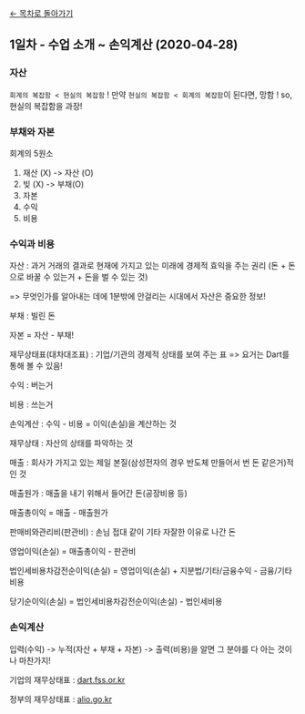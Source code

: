 [← 목차로 돌아가기](./README.md)

## 1일차 - 수업 소개 ~ 손익계산 (2020-04-28)

### 자산

`회계의 복잡함 < 현실의 복잡함` !
만약 `현실의 복잡함 < 회계의 복잡함`이 된다면, 망함 !
so, 현실의 복잡함을 과장!

### 부채와 자본

회계의 5원소
1. 재산 (X) -> 자산 (O)
2. 빚 (X) -> 부채(O)
3. 자본
4. 수익
5. 비용

### 수익과 비용

자산 : 과거 거래의 결과로 현재에 가지고 있는 미래에 경제적 효익을 주는 권리 (돈 + 돈으로 바꿀 수 있는거 + 돈을 벌 수 있는 것)

=> 무엇인가를 알아내는 데에 1분밖에 안걸리는 시대에서 자산은 중요한 정보!

부채 : 빌린 돈

자본 = 자산 - 부채!

재무상태표(대차대조표) : 기업/기관의 경제적 상태를 보여 주는 표 => 요거는 Dart를 통해 볼 수 있음!

수익 : 버는거

비용 : 쓰는거

손익계산 : 수익 - 비용 = 이익(손실)을 계산하는 것

재무상태 :  자산의 상태를 파악하는 것

매출 : 회사가 가지고 있는 제일 본질(삼성전자의 경우 반도체 만들어서 번 돈 같은거)적인 것

매출원가 : 매출을 내기 위해서 들어간 돈(공장비용 등)

매출총이익 = 매출 - 매출원가

판매비와관리비(판관비) : 손님 접대 같이 기타 자잘한 이유로 나간 돈

영업이익(손실) = 매출총이익 - 판관비

법인세비용차감전순이익(손실) = 영업이익(손실) + 지분법/기타/금융수익 - 금융/기타비용

당기순이익(손실) = 법인세비용차감전순이익(손실) - 법인세비용

### 손익계산

입력(수익) -> 누적(자산 + 부채 + 자본) -> 출력(비용)을 알면 그 분야를 다 아는 것이나 마찬가지!

기업의 재무상태표 : [dart.fss.or.kr](http://dart.fss.or.kr/)

정부의 재무상태표 : [alio.go.kr](http://alio.go.kr/)